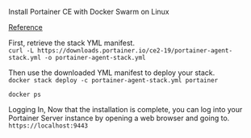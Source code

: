 Install Portainer CE with Docker Swarm on Linux

[Reference](https://docs.portainer.io/start/install-ce/server/swarm/linux)

First, retrieve the stack YML manifest.\
`curl -L https://downloads.portainer.io/ce2-19/portainer-agent-stack.yml -o portainer-agent-stack.yml`

Then use the downloaded YML manifest to deploy your stack.\
`docker stack deploy -c portainer-agent-stack.yml portainer`

`docker ps`

Logging In, Now that the installation is complete, you can log into your Portainer Server instance by opening a web browser and going to.\
`https://localhost:9443`